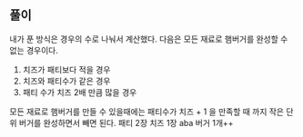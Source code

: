 ## 풀이

내가 푼 방식은 경우의 수로 나눠서 계산했다. 
다음은 모든 재료로 햄버거를 완성할 수 없는 경우이다.

1. 치즈가 패티보다 적을 경우
2. 치즈와 패티수가 같은 경우
3. 패티 수가 치즈 2배 만큼 많을 경우

모든 재료로 햄버거를 만들 수 있을때에는 패티수가 치즈 + 1 을 만족할 때 까지 작은 단위 버거를 완성하면서 빼면 된다. 패티 2장 치즈 1장 aba 버거 1개++ 


